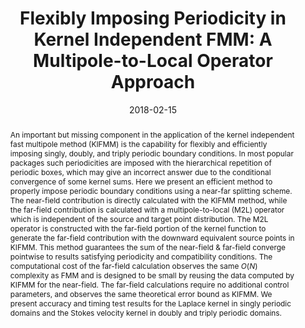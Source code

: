 ---
title: "Flexibly Imposing Periodicity in Kernel Independent FMM: A Multipole-to-Local Operator Approach"
date: 2018-02-15
authors: ["Wen Yan", "Michael Shelley"]
publication_types: ["2"]
publication: "*Journal of Computational Physics*"
doi: "10.1016/j.jcp.2017.11.012"
abstract: An important but missing component in the application of the kernel independent fast multipole method (KIFMM) is the capability for flexibly and efficiently imposing singly, doubly, and triply periodic boundary conditions. In most popular packages such periodicities are imposed with the hierarchical repetition of periodic boxes, which may give an incorrect answer due to the conditional convergence of some kernel sums. Here we present an efficient method to properly impose periodic boundary conditions using a near-far splitting scheme. The near-field contribution is directly calculated with the KIFMM method, while the far-field contribution is calculated with a multipole-to-local (M2L) operator which is independent of the source and target point distribution. The M2L operator is constructed with the far-field portion of the kernel function to generate the far-field contribution with the downward equivalent source points in KIFMM. This method guarantees the sum of the near-field & far-field converge pointwise to results satisfying periodicity and compatibility conditions. The computational cost of the far-field calculation observes the same $O(N)$ complexity as FMM and is designed to be small by reusing the data computed by KIFMM for the near-field. The far-field calculations require no additional control parameters, and observes the same theoretical error bound as KIFMM. We present accuracy and timing test results for the Laplace kernel in singly periodic domains and the Stokes velocity kernel in doubly and triply periodic domains.
---